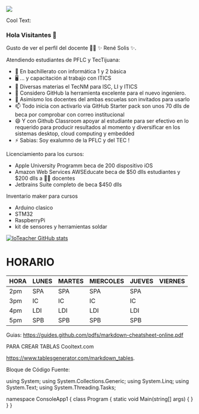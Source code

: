 ![](https://images.cooltext.com/5508510.png)

<a href="http://cooltext.com" target="_top"><img src="https://cooltext.com/images/ct_pixel.gif" width="80" height="15" alt="Cool Text: Logo and Graphics Generator" border="0" /></a>


### Hola Visitantes 👋


Gusto de ver el perfil del docente 👨‍🏫 ✨ René Solis ✨.

Atendiendo estudiantes de PFLC y TecTijuana:

- 🔭 En bachillerato con informática 1 y 2 básica 
- 🖥 ... y capacitación al trabajo con ITICS
- 📲 Diversas materias el TecNM para ISC, LI y ITICS
- 🤔 Considero GitHub la herramienta excelente para el nuevo ingeniero.
- 💬 Asimismo los docentes del ambas escuelas son invitados para usarlo 
- 📫 Todo inicia con activarlo via GitHub Starter pack son unos 70 dlls de beca por comprobar con correo institucional 
- 😄 Y con Github Classroom apoyar al estudiante para ser efectivo en lo requerido para producir resultados al momento y diversificar en los sistemas desktop, cloud computing y embedded 
- ⚡ Sabias: Soy exalumno de la PFLC y del TEC !

Licenciamiento para los cursos:
- Apple University Programm beca de 200 dispositivo iOS
- Amazon Web Services AWSEducate beca de $50 dlls estudiantes y $200 dlls a 👩‍🏫 docentes 
- Jetbrains Suite completo de beca $450 dlls


Inventario maker para cursos
- Arduino clasico
- STM32
- RaspberryPi 
- kit de sensores y herramientas soldar

[![IoTeacher GitHub stats](https://github-readme-stats.vercel.app/api?username=ioteacher)](https://github.com/ioteacher/github-readme-stats)

# HORARIO
| HORA | LUNES | MARTES | MIERCOLES | JUEVES | VIERNES |
|------|-------|--------|-----------|--------|---------|
| 2pm  | SPA   | SPA    | SPA       | SPA    |         |
| 3pm  | IC    | IC     | IC        | IC     |         |
| 4pm  | LDI   | LDI    | LDI       | LDI    |         |
| 5pm  | SPB   | SPB    | SPB       | SPB    |         |

Guias:
https://guides.github.com/pdfs/markdown-cheatsheet-online.pdf

PARA CREAR TABLAS
Cooltext.com

https://www.tablesgenerator.com/markdown_tables. 

Bloque de Código Fuente:



using System;
using System.Collections.Generic;
using System.Linq;
using System.Text;
using System.Threading.Tasks;

namespace ConsoleApp1
{
    class Program
    {
    static void Main(string[] args)
    {
    }
    }
}


